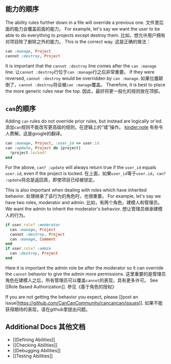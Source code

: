 ## 能力的顺序
The ability rules further down in a file will override a previous one.
文件里后面的能力会覆盖前面的能力。
For example, let's say we want the user to be able to do everything to projects except destroy them.
比如，想允许用户拥有对项目除了删除之外的能力。
This is the correct way.
这是正确的做法：

```ruby
can :manage, Project
cannot :destroy, Project
```

It is important that the `cannot :destroy` line comes after the `can :manage` line.
让`cannot :destroy`行位于`can :manage`行之后非常重要。
If they were reversed, `cannot :destroy` would be overridden by `can :manage`.
如果位置颠倒了，`cannot :destroy`将会被`can :manage`覆盖。
Therefore, it is best to place the more generic rules near the top.
因此，最好将更一般化的规则放在顶部。

## `can`的顺序
Adding `can` rules do not override prior rules, but instead are logically or'ed.
添加`can`规则不能改写更高级的规则，在逻辑上的“或”操作。
<kinder:note> 有些令人费解。这是google的翻译。

```ruby
can :manage, Project, :user_id => user.id
can :update, Project do |project|
  !project.locked?
end
```

For the above, `can? :update` will always return true if the `user_id` equals `user.id`, even if the project is locked. 
在上面，如果`user_id`等于`user.id`，`can? :update`将总是返回真，即使项目已经被锁定。

This is also important when dealing with roles which have inherited behavior.
处理继承了该行为的角色时，也很重要。
For example, let's say we have two roles, moderator and admin.
比如，有两个角色，建模人和管理员。
We want the admin to inherit the moderator's behavior.
想让管理员继承建模人的行为。

```ruby
if user.role? :moderator
  can :manage, Project
  cannot :destroy, Project
  can :manage, Comment
end
if user.role? :admin
  can :destroy, Project
end
```

Here it is important the admin role be after the moderator so it can override the `cannot` behavior to give the admin more permissions.
这里重要的是管理员角色在建模人之后，所有管理员可以覆盖`cannot`的表现，具有更多许可。
See [[Role Based Authorization]].
参见《基于角色的授权》

If you are not getting the behavior you expect, please [[post an issue|https://github.com/CanCanCommunity/cancancan/issues]].
如果不能获得期待的表现，请在github里提出问题。

## Additional Docs 其他文档

* [[Defining Abilities]]
* [[Checking Abilities]]
* [[Debugging Abilities]]
* [[Testing Abilities]]

